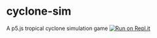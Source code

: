 # cyclone-sim
A p5.js tropical cyclone simulation game
[![Run on Repl.it](https://repl.it/badge/github/Monsoonjr99/cyclone-sim)](https://repl.it/github/Monsoonjr99/cyclone-sim)